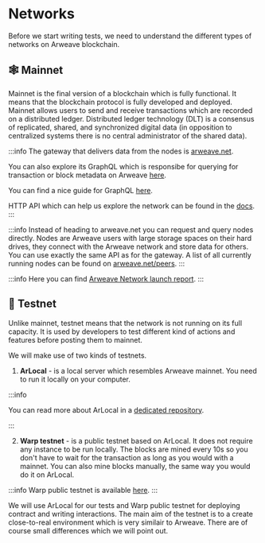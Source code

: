 # Networks

Before we start writing tests, we need to understand the different types of networks on Arweave blockchain.

## 🕸️ Mainnet

Mainnet is the final version of a blockchain which is fully functional. It means that the blockchain protocol is fully developed and deployed. Mainnet allows users to send and receive transactions which are recorded on a distributed ledger. Distributed ledger technology (DLT) is a consensus of replicated, shared, and synchronized digital data (in opposition to centralized systems there is no central administrator of the shared data).

:::info
The gateway that delivers data from the nodes is [arweave.net](https://arweave.net/).

You can also explore its GraphQL which is responsibe for querying for transaction or block metadata on Arweave [here](https://arweave.net/graphql).

You can find a nice guide for GraphQL [here](https://gql-guide.vercel.app/#payment-data).

HTTP API which can help us explore the network can be found in the [docs](https://docs.arweave.org/developers/server/http-api).
:::

:::info
Instead of heading to arweave.net you can request and query nodes directly. Nodes are Arweave users with large storage spaces on their hard drives, they connect with the Arweave network and store data for others. You can use exactly the same API as for the gateway. A list of all currently running nodes can be found on [arweave.net/peers](https://arweave.net/peers).
:::

:::info
Here you can find [Arweave Network launch report](https://arweave.medium.com/arweave-network-launch-report-b7e7ffac0f75).
:::

## 🥅 Testnet

Unlike mainnet, testnet means that the network is not running on its full capacity. It is used by developers to test different kind of actions and features before posting them to mainnet.

We will make use of two kinds of testnets.

1. **ArLocal** - is a local server which resembles Arweave mainnet. You need to run it locally on your computer.

:::info

You can read more about ArLocal in a [dedicated repository](https://github.com/textury/arlocal).

:::

2. **Warp testnet** - is a public testnet based on ArLocal. It does not require any instance to be run locally. The blocks are mined every 10s so you don't have to wait for the transaction as long as you would with a mainnet. You can also mine blocks manually, the same way you would do it on ArLocal.

:::info
Warp public testnet is available [here](https://testnet.redstone.tools).
:::

We will use ArLocal for our tests and Warp public testnet for deploying contract and writing interactions. The main aim of the testnet is to a create close-to-real environment which is very similair to Arweave. There are of course small differences which we will point out.
